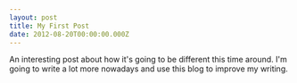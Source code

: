 ```yaml
---
layout: post
title: My First Post
date: 2012-08-20T00:00:00.000Z
---
```


An interesting post about how it's going to be different this time around. I'm going to write a lot more nowadays and use this blog to improve my writing.

